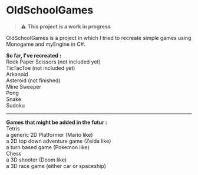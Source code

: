 # OldSchoolGames  

> :warning: **This project is a work in progress**  

OldSchoolGames is a project in which I tried to recreate simple games using Monogame and myEngine in C#.  

**So far, I've recreated :**   
Rock Paper Scissors (not included yet)  
TicTacToe (not included yet)  
Arkanoid  
Asteroid (not finished)  
Mine Sweeper  
Pong  
Snake  
Sudoku  

***

**Games that might be added in the futur :**  
Tetris  
a generic 2D Platformer (Mario like)  
a 2D top down adventure game (Zelda like)  
a turn based game (Pokemon like)  
Chess  
a 3D shooter (Doom like)  
a 3D race game (either car or spaceship)  
